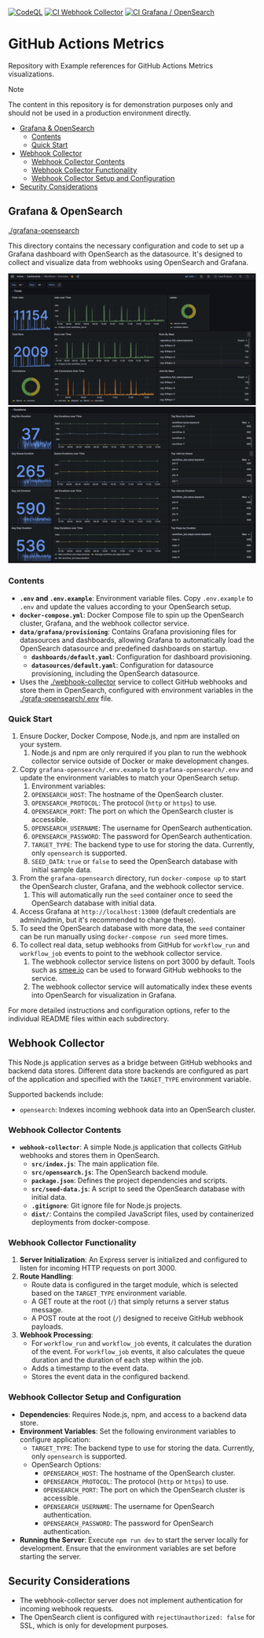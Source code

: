 [![CodeQL](https://github.com/collinmcneese/github-actions-metrics/actions/workflows/github-code-scanning/codeql/badge.svg)](https://github.com/collinmcneese/github-actions-metrics/actions/workflows/github-code-scanning/codeql)
[![CI Webhook Collector](https://github.com/collinmcneese/github-actions-metrics/actions/workflows/ci-webhook-collector.yml/badge.svg)](https://github.com/collinmcneese/github-actions-metrics/actions/workflows/ci-webhook-collector.yml)
[![CI Grafana / OpenSearch](https://github.com/collinmcneese/github-actions-metrics/actions/workflows/ci-grafana-opensearch.yml/badge.svg)](https://github.com/collinmcneese/github-actions-metrics/actions/workflows/ci-grafana-opensearch.yml)

# GitHub Actions Metrics

Repository with Example references for GitHub Actions Metrics visualizations.

> [!NOTE]
> The content in this repository is for demonstration purposes only and should not be used in a production environment directly.

- [Grafana \& OpenSearch](#grafana--opensearch)
  - [Contents](#contents)
  - [Quick Start](#quick-start)
- [Webhook Collector](#webhook-collector)
  - [Webhook Collector Contents](#webhook-collector-contents)
  - [Webhook Collector Functionality](#webhook-collector-functionality)
  - [Webhook Collector Setup and Configuration](#webhook-collector-setup-and-configuration)
- [Security Considerations](#security-considerations)

## Grafana & OpenSearch

[./grafana-opensearch](./grafana-opensearch)

This directory contains the necessary configuration and code to set up a Grafana dashboard with OpenSearch as the datasource. It's designed to collect and visualize data from webhooks using OpenSearch and Grafana.

![Grafana Dashboard Part 1](./grafana-opensearch/images/workflows-overview-1.png)
![Grafana Dashboard Part 2](./grafana-opensearch/images/workflows-overview-2.png)

### Contents

- **`.env` and `.env.example`**: Environment variable files. Copy `.env.example` to `.env` and update the values according to your OpenSearch setup.
- **`docker-compose.yml`**: Docker Compose file to spin up the OpenSearch cluster, Grafana, and the webhook collector service.
- **`data/grafana/provisioning`**: Contains Grafana provisioning files for datasources and dashboards, allowing Grafana to automatically load the OpenSearch datasource and predefined dashboards on startup.
  - **`dashboards/default.yaml`**: Configuration for dashboard provisioning.
  - **`datasources/default.yaml`**: Configuration for datasource provisioning, including the OpenSearch datasource.
- Uses the [./webhook-collector](./webhook-collector) service to collect GitHub webhooks and store them in OpenSearch, configured with environment variables in the [./grafa-opensearch/.env](./grafana-opensearch/.env) file.

### Quick Start

1. Ensure Docker, Docker Compose, Node.js, and npm are installed on your system.
   1. Node.js and npm are only rerquired if you plan to run the webhook collector service outside of Docker or make development changes.
2. Copy `grafana-opensearch/.env.example` to `grafana-opensearch/.env` and update the environment variables to match your OpenSearch setup.
   1. Environment variables:
   2. `OPENSEARCH_HOST`: The hostname of the OpenSearch cluster.
   3. `OPENSEARCH_PROTOCOL`: The protocol (`http` or `https`) to use.
   4. `OPENSEARCH_PORT`: The port on which the OpenSearch cluster is accessible.
   5. `OPENSEARCH_USERNAME`: The username for OpenSearch authentication.
   6. `OPENSEARCH_PASSWORD`: The password for OpenSearch authentication.
   7. `TARGET_TYPE`: The backend type to use for storing the data. Currently, only `opensearch` is supported.
   8. `SEED_DATA`: `true` or `false` to seed the OpenSearch database with initial sample data.
3. From the `grafana-opensearch` directory, run `docker-compose up` to start the OpenSearch cluster, Grafana, and the webhook collector service.
   1. This will automatically run the `seed` container once to seed the OpenSearch database with initial data.
4. Access Grafana at `http://localhost:13000` (default credentials are admin/admin, but it's recommended to change these).
5. To seed the OpenSearch database with more data, the `seed` container can be run manually using `docker-compose run seed` more times.
6. To collect real data, setup webhooks from GitHub for `workflow_run` and `workflow_job` events to point to the webhook collector service.
   1. The webhook collector service listens on port 3000 by default.  Tools such as [smee.io](https://smee.io/) can be used to forward GitHub webhooks to the service.
   2. The webhook collector service will automatically index these events into OpenSearch for visualization in Grafana.

For more detailed instructions and configuration options, refer to the individual README files within each subdirectory.

## Webhook Collector

This Node.js application serves as a bridge between GitHub webhooks and backend data stores.  Different data store backends are configured as part of the application and specified with the `TARGET_TYPE` environment variable.

Supported backends include:

- `opensearch`: Indexes incoming webhook data into an OpenSearch cluster.

### Webhook Collector Contents

- **`webhook-collector`**: A simple Node.js application that collects GitHub webhooks and stores them in OpenSearch.
  - **`src/index.js`**: The main application file.
  - **`src/opensearch.js`**: The OpenSearch backend module.
  - **`package.json`**: Defines the project dependencies and scripts.
  - **`src/seed-data.js`**: A script to seed the OpenSearch database with initial data.
  - **`.gitignore`**: Git ignore file for Node.js projects.
  - **`dist/`**: Contains the compiled JavaScript files, used by containerized deployments from docker-compose.

### Webhook Collector Functionality

1. **Server Initialization**: An Express server is initialized and configured to listen for incoming HTTP requests on port 3000.
2. **Route Handling**:
   - Route data is configured in the target module, which is selected based on the `TARGET_TYPE` environment variable.
   - A GET route at the root (`/`) that simply returns a server status message.
   - A POST route at the root (`/`) designed to receive GitHub webhook payloads.
3. **Webhook Processing**:
   - For `workflow_run` and `workflow_job` events, it calculates the duration of the event. For `workflow_job` events, it also calculates the queue duration and the duration of each step within the job.
   - Adds a timestamp to the event data.
   - Stores the event data in the configured backend.

### Webhook Collector Setup and Configuration

- **Dependencies**: Requires Node.js, npm, and access to a backend data store.
- **Environment Variables**: Set the following environment variables to configure application:
  - `TARGET_TYPE`: The backend type to use for storing the data. Currently, only `opensearch` is supported.
  - OpenSearch Options:
    - `OPENSEARCH_HOST`: The hostname of the OpenSearch cluster.
    - `OPENSEARCH_PROTOCOL`: The protocol (`http` or `https`) to use.
    - `OPENSEARCH_PORT`: The port on which the OpenSearch cluster is accessible.
    - `OPENSEARCH_USERNAME`: The username for OpenSearch authentication.
    - `OPENSEARCH_PASSWORD`: The password for OpenSearch authentication.
- **Running the Server**: Execute `npm run dev` to start the server locally for development. Ensure that the environment variables are set before starting the server.

## Security Considerations

- The webhook-collector server does not implement authentication for incoming webhook requests.
- The OpenSearch client is configured with `rejectUnauthorized: false` for SSL, which is only for development purposes.
